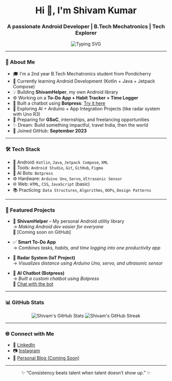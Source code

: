 <h1 align="center">Hi 👋, I'm Shivam Kumar</h1>
<h3 align="center">A passionate Android Developer | B.Tech Mechatronics | Tech Explorer</h3>

<p align="center">
  <img src="https://readme-typing-svg.demolab.com?font=Fira+Code&weight=500&size=24&pause=1000&center=true&vCenter=true&width=600&lines=App+Developer+%7C+Freelancer;DSA+Enthusiast+%7C+Open-Source+Contributor;Dreaming+Big+%7C+Building+Daily" alt="Typing SVG" />
</p>

---

### 🚀 About Me

- 🎓 I'm a 2nd year B.Tech Mechatronics student from Pondicherry
- 📱 Currently learning Android Development (Kotlin + Java + Jetpack Compose)
- 💡 Building **ShivamHelper**, my own Android library
- ⚙️ Working on a **To-Do App + Habit Tracker + Time Logger**
- 🤖 Built a chatbot using **Botpress**: [Try it here](https://cdn.botpress.cloud/webchat/v2/shareable.html?botId=a0b423ee-27e1-4257-84f5-eee99d2e6ee3)
- 🧠 Exploring AI + Arduino + App Integration Projects (like radar system with Uno R3)
- 🎯 Preparing for **GSoC**, internships, and freelancing opportunities
- ✨ Dream: Build something impactful, travel India, then the world
- 📅 Joined GitHub: **September 2023**

---

### 🛠️ Tech Stack

- 📱 Android: `Kotlin`, `Java`, `Jetpack Compose`, `XML`
- 🔧 Tools: `Android Studio`, `Git`, `GitHub`, `Figma`
- 🤖 AI Bots: `Botpress`
- ⚙️ Hardware: `Arduino Uno`, `Servo`, `Ultrasonic Sensor`
- 🌐 Web: `HTML`, `CSS`, `JavaScript` (basic)
- 📚 Practicing: `Data Structures`, `Algorithms`, `OOPs`, `Design Patterns`

---

### 🧩 Featured Projects

- 🧰 **ShivamHelper** – My personal Android utility library  
  → _Making Android dev easier for everyone_  
  🔗 [Coming soon on GitHub]

- ✅ **Smart To-Do App**  
  → _Combines tasks, habits, and time logging into one productivity app_

- 📡 **Radar System (IoT Project)**  
  → _Visualizes distance using Arduino Uno, servo, and ultrasonic sensor_

- 🤖 **AI Chatbot (Botpress)**  
  → _Built a custom chatbot using Botpress_  
  🔗 [Chat with the bot](https://cdn.botpress.cloud/webchat/v2/shareable.html?botId=a0b423ee-27e1-4257-84f5-eee99d2e6ee3)

---

### 📊 GitHub Stats

<p align="center">
  <img src="https://github-readme-stats.vercel.app/api?username=ShivamKumarPTU&show_icons=true&theme=tokyonight&count_private=true" alt="Shivam's GitHub Stats" />
  <img src="https://github-readme-streak-stats.herokuapp.com/?user=ShivamKumarPTU&theme=tokyonight" alt="Shivam's GitHub Streak" />
</p>

---

### 🌐 Connect with Me

- 🔗 [LinkedIn](https://www.linkedin.com/in/shivam-kumar-1b1611210/)
- 📷 [Instagram](https://instagram.com/your-handle) <!-- replace with your actual handle if you'd like -->
- 🧠 [Personal Blog (Coming Soon)]()

---

<p align="center">✨ “Consistency beats talent when talent doesn’t show up.” ✨</p>

